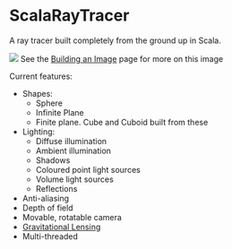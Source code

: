 # ScalaRayTracer
A ray tracer built completely from the ground up in Scala.

<img src="https://dl.dropboxusercontent.com/u/60694349/GitHub/ScalaRayTracer/Building%20an%20image/8.png" />
See the <a href="https://github.com/as2388/ScalaRayTracer/wiki/Building-an-Image">Building an Image<a/> page for more on this image


Current features:
 - Shapes:
   - Sphere
   - Infinite Plane
   - Finite plane. Cube and Cuboid built from these
 - Lighting:
   - Diffuse illumination
   - Ambient illumination
   - Shadows
   - Coloured point light sources
   - Volume light sources
   - Reflections
 - Anti-aliasing
 - Depth of field
 - Movable, rotatable camera
 - <a href="https://github.com/as2388/ScalaRayTracer/wiki/Gravitational-Lensing">Gravitational Lensing</a>
 - Multi-threaded
 
